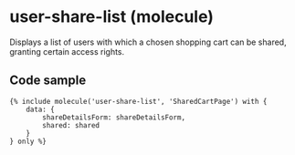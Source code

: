 # user-share-list (molecule)

Displays a list of users with which a chosen shopping cart can be shared, granting certain access rights.

## Code sample

```
{% include molecule('user-share-list', 'SharedCartPage') with {
    data: {
        shareDetailsForm: shareDetailsForm,
        shared: shared
    }
} only %}
```
